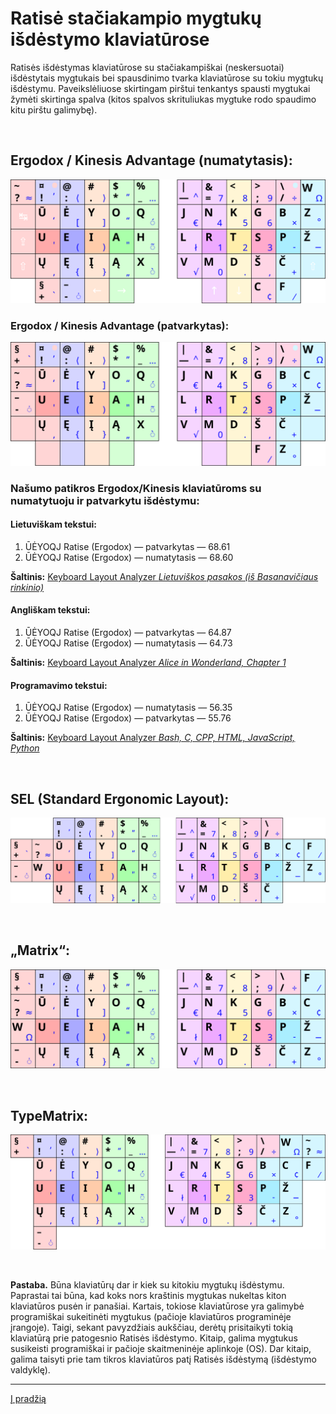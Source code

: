 # Ratisė stačiakampio mygtukų išdėstymo klaviatūrose

Ratisės išdėstymas klaviatūrose su stačiakampiškai (neskersuotai) išdėstytais mygtukais bei spausdinimo tvarka klaviatūrose su tokiu mygtukų išdėstymu. Paveikslėliuose skirtingam pirštui tenkantys spausti mygtukai žymėti skirtinga spalva (kitos spalvos skrituliukas mygtuke rodo spaudimo kitu pirštu galimybę).

<br>

## Ergodox / Kinesis Advantage (numatytasis):
![Ergodox/Kinesis numatytasis (svg)](images/kb-lt-ratise-kinesis-ergodox.svg)

### Ergodox / Kinesis Advantage (patvarkytas):
![Ergodox/Kinesis patvarkytas (svg)](images/kb-lt-ratise-kinesis-ergodox-patvarkytas.svg)

### Našumo patikros Ergodox/Kinesis klaviatūroms su numatytuoju ir patvarkytu išdėstymu:

#### Lietuviškam tekstui:

   1. ŪĖYOQJ Ratise (Ergodox) — patvarkytas — 68.61
   2. ŪĖYOQJ Ratise (Ergodox) — numatytasis — 68.60

 __Šaltinis:__ [Keyboard Layout Analyzer _Lietuviškos pasakos (iš Basanavičiaus rinkinio)_](http://patorjk.com/keyboard-layout-analyzer/#/load/DCV8rkJD)

#### Angliškam tekstui:

   1. ŪĖYOQJ Ratise (Ergodox) — patvarkytas — 64.87
   2. ŪĖYOQJ Ratise (Ergodox) — numatytasis — 64.73

__Šaltinis:__ [Keyboard Layout Analyzer _Alice in Wonderland, Chapter 1_](http://patorjk.com/keyboard-layout-analyzer/#/load/pF9Lw29B)

#### Programavimo tekstui:

   1. ŪĖYOQJ Ratise (Ergodox) — numatytasis — 56.35
   2. ŪĖYOQJ Ratise (Ergodox) — patvarkytas — 55.76

__Šaltinis:__ [Keyboard Layout Analyzer _Bash, C, CPP, HTML, JavaScript, Python_](http://patorjk.com/keyboard-layout-analyzer/#/load/XxKw0851)

<br>

## SEL (Standard Ergonomic Layout):
![SEL (svg)](images/kb-lt-ratise-sel.svg)

<br>

## „Matrix“:
![Matrix (svg)](images/kb-lt-ratise-matrix.svg)

<br>

## TypeMatrix:
![TypeMatrix (svg)](images/kb-lt-ratise-typematrix.svg)

<br>

__Pastaba.__ Būna klaviatūrų dar ir kiek su kitokiu mygtukų išdėstymu. Paprastai tai būna, kad koks nors kraštinis mygtukas nukeltas kiton klaviatūros pusėn ir panašiai. Kartais, tokiose klaviatūrose yra galimybė programiškai sukeitinėti mygtukus (pačioje klaviatūros programinėje įrangoje). Taigi, sekant pavyzdžiais aukščiau, derėtų prisitaikyti tokią klaviatūrą prie patogesnio Ratisės išdėstymo. Kitaip, galima mygtukus susikeisti programiškai ir pačioje skaitmeninėje aplinkoje (OS). Dar kitaip, galima taisyti prie tam tikros klaviatūros patį Ratisės išdėstymą (išdėstymo valdyklę).


-----------------------------------------

[Į pradžią](../README.md)
